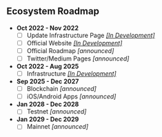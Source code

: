 ## Ecosystem Roadmap 

- **Oct 2022 - Nov 2022**
  - [ ] Update Infrastructure Page *[[In Development]](https://github.com/Ecare-Exchange/infrastructure/tree/main/MVP)*
  - [ ] Official Website *[[In Development]](https://github.com/Ecare-Exchange/Arells)*
  - [ ] Official Roadmap *[announced]*
  - [ ] Twitter/Medium Pages *[announced]*

- **Oct 2022 - Aug 2025**
   - [ ] Infrastructure *[[In Development]](https://github.com/Ecare-Exchange/infrastructure)*

- **Sep 2025 - Dec 2027**
  - [ ] Blockchain *[announced]*
  - [ ] iOS/Android Apps *[announced]*

- **Jan 2028 - Dec 2028**
  - [ ] Testnet *[announced]*

- **Jan 2029 - Dec 2029**
  - [ ] Mainnet *[announced]*
